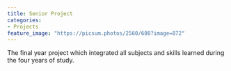 ```yaml
---
title: Senior Project
categories:
- Projects
feature_image: "https://picsum.photos/2560/600?image=872"
---
```


The final year project which integrated all subjects and skills learned during the four years of study.
